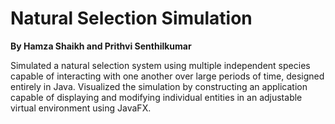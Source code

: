 # **Natural Selection Simulation**

**By Hamza Shaikh and Prithvi Senthilkumar**

Simulated a natural selection system using multiple independent species capable of interacting with one another over large periods of time, designed entirely in Java.
Visualized the simulation by constructing an application capable of displaying and modifying individual entities in an adjustable virtual environment using JavaFX.
